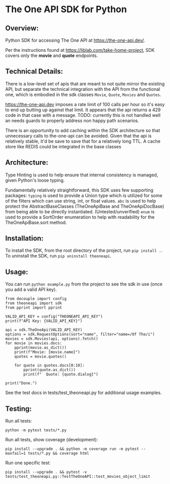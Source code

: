 # The One API SDK for Python

## Overview:
Python SDK for accessing The One API at https://the-one-api.dev/.

Per the instructions found at https://liblab.com/take-home-project, SDK covers only the **movie** and **quote** endpoints.

## Technical Details:

There is a low-level set of apis that are meant to not quite mirror the existing API, but separate the technical integration with the API from the functional one, which is embodied in the sdk classes `Movie`, `Quote`, `Movies` and `Quotes`.

https://the-one-api.dev imposes a rate limit of 100 calls per hour so it's easy to end up butting up against that limit.
It appears that the api returns a 429 code in that case with a message.
TODO: currently this is not handled well an needs guards to properly address non happy path scenarios.

There is an opportunity to add caching within the SDK architecture so that unnecessary calls to the-one-api can be avoided. Given that the api is relatively stable, it'd be save to save that for a relatively long TTL. A cache store like REDIS could be integrated in the base classes

## Architecture:

Type Hinting is used to help ensure that internal consistency is managed, given Python's loose typing.

Fundamentally relatively straightforward, this SDK uses few supporting packages:
`typing` is used to provide a Union type which is utilized for some of the filters which can use string, int, or float values.
`abc` is used to help protect the AbstractBaseClasses (TheOneApiBase and TheOneApiDocBase) from being able to be directly instantiated. (Untested/unverified)
`enum` is used to provide a SortOrder enumeration to help with readability for the TheOneApiBase.sort method.

## Installation:

To install the SDK, from the root directory of the project, run `pip install .`.
To uninstall the SDK, run `pip uninstall theoneapi`.

## Usage:

You can run `python example.py` from the project to see the sdk in use (once you add a valid API key).

```
from decouple import config
from theoneapi import sdk
from pprint import pprint

VALID_API_KEY = config("THEONEAPI_API_KEY")
print(f"API Key: {VALID_API_KEY}")

api = sdk.TheOneApi(VALID_API_KEY)
options = sdk.RequestOptions(sort="name", filter="name=/Of The/i")
movies = sdk.Movies(api, options).fetch()
for movie in movies.docs:
    pprint(movie.as_dict())
    print(f"Movie: {movie.name}")
    quotes = movie.quotes()

    for quote in quotes.docs[0:10]:
        pprint(quote.as_dict())
        print(f"  Quote: {quote.dialog}")

print("Done.")
```
See the test docs in tests/test_theoneapi.py for additional usage examples.

## Testing:

Run all tests:

    python -m pytest tests/*.py 

Run all tests, show coverage (development):

    pip install --upgrade . && python -m coverage run -m pytest --maxfail=1 tests/*.py && coverage html

Run one specific test:

    pip install --upgrade . && pytest -v tests/test_theoneapi.py::TestTheOneAPI::test_movies_object_limit